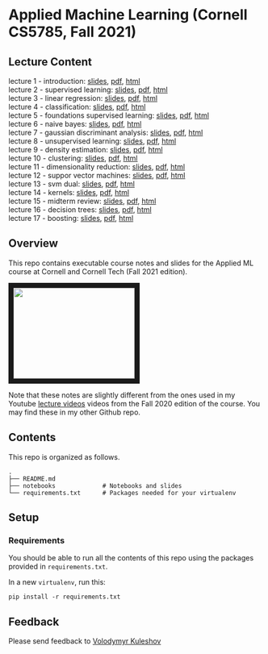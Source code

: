 # Applied Machine Learning (Cornell CS5785, Fall 2021)

## Lecture Content
lecture 1 - introduction: [slides](./slides/lecture1-introduction.slides.html), [pdf](./pdfs/lecture1-introduction.pdf), [html](./htmls/lecture1-introduction.html)  
lecture 2 - supervised learning: [slides](./slides/lecture2-supervised-learning.slides.html), [pdf](./pdfs/lecture2-supervised-learning.pdf), [html](./htmls/lecture2-supervised-learning.html)  
lecture 3 - linear regression: [slides](./slides/lecture3-linear-regression.slides.html), [pdf](./pdfs/lecture3-linear-regression.pdf), [html](./htmls/lecture3-linear-regression.html)  
lecture 4 - classification: [slides](./slides/lecture4-classification.slides.html), [pdf](./pdfs/lecture4-classification.pdf), [html](./htmls/lecture4-classification.html)  
lecture 5 - foundations supervised learning: [slides](./slides/lecture5-foundations-supervised-learning.slides.html), [pdf](./pdfs/lecture5-foundations-supervised-learning.pdf), [html](./htmls/lecture5-foundations-supervised-learning.html)  
lecture 6 - naive bayes: [slides](./slides/lecture6-naive-bayes.slides.html), [pdf](./pdfs/lecture6-naive-bayes.pdf), [html](./htmls/lecture6-naive-bayes.html)  
lecture 7 - gaussian discriminant analysis: [slides](./slides/lecture7-gaussian-discriminant-analysis.slides.html), [pdf](./pdfs/lecture7-gaussian-discriminant-analysis.pdf), [html](./htmls/lecture7-gaussian-discriminant-analysis.html)  
lecture 8 - unsupervised learning: [slides](./slides/lecture8-unsupervised-learning.slides.html), [pdf](./pdfs/lecture8-unsupervised-learning.pdf), [html](./htmls/lecture8-unsupervised-learning.html)  
lecture 9 - density estimation: [slides](./slides/lecture9-density-estimation.slides.html), [pdf](./pdfs/lecture9-density-estimation.pdf), [html](./htmls/lecture9-density-estimation.html)  
lecture 10 - clustering: [slides](./slides/lecture10-clustering.slides.html), [pdf](./pdfs/lecture10-clustering.pdf), [html](./htmls/lecture10-clustering.html)  
lecture 11 - dimensionality reduction: [slides](./slides/lecture11-dimensionality-reduction.slides.html), [pdf](./pdfs/lecture11-dimensionality-reduction.pdf), [html](./htmls/lecture11-dimensionality-reduction.html)  
lecture 12 - suppor vector machines: [slides](./slides/lecture12-suppor-vector-machines.slides.html), [pdf](./pdfs/lecture12-suppor-vector-machines.pdf), [html](./htmls/lecture12-suppor-vector-machines.html)  
lecture 13 - svm dual: [slides](./slides/lecture13-svm-dual.slides.html), [pdf](./pdfs/lecture13-svm-dual.pdf), [html](./htmls/lecture13-svm-dual.html)  
lecture 14 - kernels: [slides](./slides/lecture14-kernels.slides.html), [pdf](./pdfs/lecture14-kernels.pdf), [html](./htmls/lecture14-kernels.html)  
lecture 15 - midterm review: [slides](./slides/lecture15-midterm-review.slides.html), [pdf](./pdfs/lecture15-midterm-review.pdf), [html](./htmls/lecture15-midterm-review.html)  
lecture 16 - decision trees: [slides](./slides/lecture16-decision-trees.slides.html), [pdf](./pdfs/lecture16-decision-trees.pdf), [html](./htmls/lecture16-decision-trees.html)  
lecture 17 - boosting: [slides](./slides/lecture17-boosting.slides.html), [pdf](./pdfs/lecture17-boosting.pdf), [html](./htmls/lecture17-boosting.html)   

## Overview
This repo contains executable course notes and slides for the Applied ML course at Cornell and Cornell Tech (Fall 2021 edition).

<a href="http://www.youtube.com/watch?feature=player_embedded&v=vcE9WGbi4QY
" target="_blank"><img src="http://img.youtube.com/vi/vcE9WGbi4QY/2.jpg"
width="240" height="180" border="10" /></a>

Note that these notes are slightly different from the ones used in my Youtube [lecture videos](https://www.youtube.com/watch?v=vcE9WGbi4QY&list=PL2UML_KCiC0UlY7iCQDSiGDMovaupqc83) videos from the Fall 2020 edition of the course. You may find these in my other Github repo.

## Contents

This repo is organized as follows.

```
.
├── README.md
├── notebooks             # Notebooks and slides
└── requirements.txt      # Packages needed for your virtualenv
```

## Setup

### Requirements

You should be able to run all the contents of this repo using the packages provided in `requirements.txt`.

In a new `virtualenv`, run this:
```
pip install -r requirements.txt
```

## Feedback

Please send feedback to [Volodymyr Kuleshov](https://www.cs.cornell.edu/~kuleshov/)
